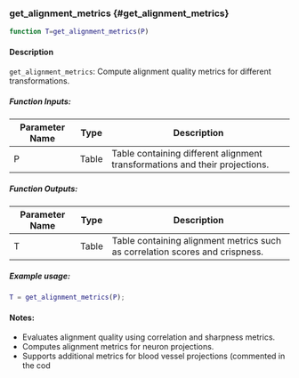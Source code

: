 ### get_alignment_metrics {#get_alignment_metrics}

```matlab
function T=get_alignment_metrics(P)
```

#### Description
`get_alignment_metrics`: Compute alignment quality metrics for different transformations.

##### Function Inputs:
| Parameter Name | Type   | Description                      |
|----------------|--------|----------------------------------|
| P              | Table  | Table containing different alignment transformations and their projections. |

##### Function Outputs:
| Parameter Name | Type   | Description                      |
|----------------|--------|----------------------------------|
| T              | Table  | Table containing alignment metrics such as correlation scores and crispness. |

##### Example usage:
```matlab
T = get_alignment_metrics(P);
```

#### Notes:
- Evaluates alignment quality using correlation and sharpness metrics.
- Computes alignment metrics for neuron projections.
- Supports additional metrics for blood vessel projections (commented in the cod